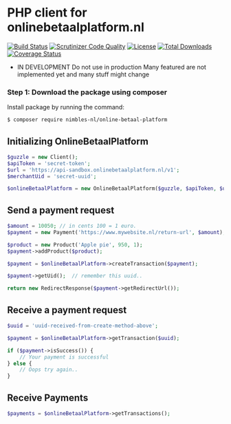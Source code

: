 # PHP client for onlinebetaalplatform.nl

[![Build Status](https://travis-ci.org/nimbles-nl/online-betaal-platform.svg?branch=master)](https://travis-ci.org/nimbles-nl/online-betaal-platform) [![Scrutinizer Code Quality](https://scrutinizer-ci.com/g/nimbles-nl/online-betaal-platform/badges/quality-score.png?b=master)](https://scrutinizer-ci.com/g/nimbles-nl/online-betaal-platform/?branch=master) [![License](https://poser.pugx.org/nimbles-nl/online-betaal-platform/license)](https://packagist.org/packages/nimbles-nl/online-betaal-platform) [![Total Downloads](https://poser.pugx.org/nimbles-nl/online-betaal-platform/downloads)](https://packagist.org/packages/nimbles-nl/online-betaal-platform) [![Coverage Status](https://coveralls.io/repos/github/nimbles-nl/online-betaal-platform/badge.svg?branch=master)](https://coveralls.io/github/nimbles-nl/online-betaal-platform?branch=master)

- IN DEVELOPMENT
Do not use in production
Many featured are not implemented yet and many stuff might change

### Step 1: Download the package using composer

Install package by running the command:

``` bash
$ composer require nimbles-nl/online-betaal-platform
```

Initializing OnlineBetaalPlatform
---------------------------------

``` php
$guzzle = new Client();
$apiToken = 'secret-token';
$url = 'https://api-sandbox.onlinebetaalplatform.nl/v1';
$merchantUid = 'secret-uuid';

$onlineBetaalPlatform = new OnlineBetaalPlatform($guzzle, $apiToken, $url, $merchantUid);
```

Send a payment request
----------------------

``` php
$amount = 10050; // in cents 100 = 1 euro.
$payment = new Payment('https://www.mywebsite.nl/return-url', $amount);

$product = new Product('Apple pie', 950, 1);
$payment->addProduct($product);

$payment = $onlineBetaalPlatform->createTransaction($payment);

$payment->getUid();  // remember this uuid..

return new RedirectResponse($payment->getRedirectUrl());
```

Receive a payment request
-------------------------

``` php
$uuid = 'uuid-received-from-create-method-above';

$payment = $onlineBetaalPlatform->getTransaction($uuid);

if ($payment->isSuccess()) {
    // Your payment is successful
} else {
    // Oops try again..
}

```

Receive Payments
-------------------------

``` php
$payments = $onlineBetaalPlatform->getTransactions();
```
